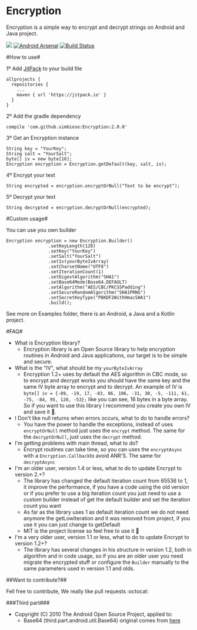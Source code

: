 Encryption
=====================

Encryption is a simple way to encrypt and decrypt strings on Android and Java project.

[![](https://jitpack.io/v/simbiose/Encryption.svg)](https://jitpack.io/#simbiose/Encryption) [![Android Arsenal](https://img.shields.io/badge/Android%20Arsenal-encryption-brightgreen.svg?style=flat)](https://android-arsenal.com/details/1/935) [![Build Status](https://semaphoreci.com/api/v1/projects/f74e04e6-bd08-4faa-ba77-a5ee51d0f82e/680132/badge.svg)](https://semaphoreci.com/ademar111190/encryption)

#How to use#

1º Add [JitPack](https://jitpack.io/) to your build file
```
allprojects {
  repositories {
    ...
    maven { url 'https://jitpack.io' }
  }
}
```

2º Add the gradle dependency
```
compile 'com.github.simbiose:Encryption:2.0.0'
```

3º Get an Encryption instance
```
String key = "YourKey";
String salt = "YourSalt";
byte[] iv = new byte[16];
Encryption encryption = Encryption.getDefault(key, salt, iv);
```

4º Encrypt your text
```
String encrypted = encryption.encryptOrNull("Text to be encrypt");
```

5º Decrypt your text
```
String decrypted = encryption.decryptOrNull(encrypted);
```

#Custom usage#

You can use you own builder
```
Encryption encryption = new Encryption.Builder()
                .setKeyLength(128)
                .setKey("YourKey")
                .setSalt("YourSalt")
                .setIv(yourByteIvArray)
                .setCharsetName("UTF8")
                .setIterationCount(1)
                .setDigestAlgorithm("SHA1")
                .setBase64Mode(Base64.DEFAULT)
                .setAlgorithm("AES/CBC/PKCS5Padding")
                .setSecureRandomAlgorithm("SHA1PRNG")
                .setSecretKeyType("PBKDF2WithHmacSHA1")
                .build();
```

See more on Examples folder, there is an Android, a Java and a Kotlin project.

#FAQ#

 - What is Encryption library?
	 - Encryption library is an Open Source library to help encryption routines in Android and Java applications, our target is to be simple and secure.
 - What is the "IV", what should be my `yourByteIvArray`
	 - Encryption 1.2+ uses by default the AES algorithm in CBC mode, so to encrypt and decrypt works you should have the same key and the same IV byte array to encrypt and to decrypt. An example of IV is `byte[] iv = {-89, -19, 17, -83, 86, 106, -31, 30, -5, -111, 61, -75, -84, 95, 120, -53};` like you can see, 16 bytes in a byte array. So if you want to use this library I recommend you create you own IV and save it :floppy_disk:.
 - I Don't like null returns when errors occurs, what to do to handle errors?
	 - You have the power to handle the exceptions, instead of uses `encryptOrNull` method just uses the `encrypt` method. The same for the `decryptOrNull`, just uses the `decrypt` method.
 - I'm getting problems with main thread, what to do?
	 - Encrypt routines can take time, so you can uses the `encryptAsync` with a `Encryption.Callback`to avoid ANR'S. The same for `decryptAsync`
 - I'm an older user, version 1.4 or less, what to do to update Encrypt to version 2.+?
     - The library has changed the default iteration count from 65536 to 1, it improve the performance, if you have a code using the old version or if you prefer to use a big iteration count you just need to use a custom builder instead of get the default builder and set the iteration count you want
     - As far as the library uses 1 as default iteration count we do not need anymore the getLowIteration and it was removed from project, if you use it you can just change to getDefault
     - MIT is the project license so feel free to use it :tada:
 - I'm a very older user, version 1.1 or less, what to do to update Encrypt to version 1.2+?
	 - The library has several changes in his structure in version 1.2, both in algorithm and in code usage, so if you are an older user you need migrate the encrypted stuff or configure the `Builder` manually to the same parameters used in version 1.1 and olds.


##Want to contribute?##

Fell free to contribute, We really like pull requests :octocat:


###Third part###

- Copyright (C) 2010 The Android Open Source Project, applied to:
	- Base64 (third.part.android.util.Base64) original comes from [here](https://github.com/android/platform_frameworks_base/blob/ab69e29c1927bdc6143324eba5ccd78f7c43128d/core/java/android/util/Base64.java)
